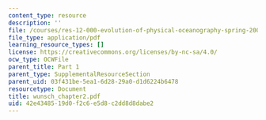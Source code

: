 ```yaml
---
content_type: resource
description: ''
file: /courses/res-12-000-evolution-of-physical-oceanography-spring-2007/42e4348519d0f2c6e5d8c2dd8d8dabe2_wunsch_chapter2.pdf
file_type: application/pdf
learning_resource_types: []
license: https://creativecommons.org/licenses/by-nc-sa/4.0/
ocw_type: OCWFile
parent_title: Part 1
parent_type: SupplementalResourceSection
parent_uid: 03f431be-5ea1-6d28-29a0-d1d6224b6478
resourcetype: Document
title: wunsch_chapter2.pdf
uid: 42e43485-19d0-f2c6-e5d8-c2dd8d8dabe2
---
```


